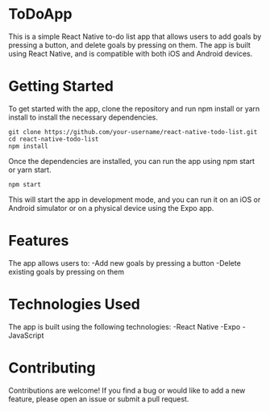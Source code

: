 # ToDoApp
This is a simple React Native to-do list app that allows users to add goals by pressing a button, and delete goals by pressing on them. The app is built using React Native, and is compatible with both iOS and Android devices.

# Getting Started
To get started with the app, clone the repository and run npm install or yarn install to install the necessary dependencies.
```
git clone https://github.com/your-username/react-native-todo-list.git
cd react-native-todo-list
npm install
```
Once the dependencies are installed, you can run the app using npm start or yarn start.
```
npm start
```
This will start the app in development mode, and you can run it on an iOS or Android simulator or on a physical device using the Expo app.

# Features
The app allows users to:
-Add new goals by pressing a button
-Delete existing goals by pressing on them

# Technologies Used
The app is built using the following technologies:
-React Native
-Expo
-JavaScript

# Contributing
Contributions are welcome! If you find a bug or would like to add a new feature, please open an issue or submit a pull request.
